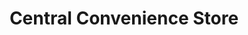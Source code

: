 ---
title: "Central Convenience Store"
url: /panabo-city/central-convenience-store/
shop: Lebensmittel
---